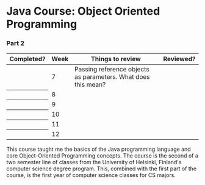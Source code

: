 <head>
  <link rel="stylesheet" href="https://stackpath.bootstrapcdn.com/bootstrap/4.3.1/css/bootstrap.min.css" integrity="sha384-ggOyR0iXCbMQv3Xipma34MD+dH/1fQ784/j6cY/iJTQUOhcWr7x9JvoRxT2MZw1T" crossorigin="anonymous">
  </head>
  
  <body>
  <h1> Java Course: Object Oriented Programming</h1>
  <h3> Part 2 </h3>
  
  <div class="container">
  <div class="row">
    <div class="col-6">
      <table class="table table-dark">
  <thead>
    <tr>
      <th scope="col">Completed?</th>
      <th scope="col">Week</th>
      <th scope="col">Things to review</th>
      <th scope="col">Reviewed?</th>
    </tr>
  </thead>
  <tbody>
    <tr>
      <th scope="row"></th>
      <td>7</td>
      <td>Passing reference objects as parameters. What does this mean? </td>
      <td></td>
    </tr>
        <tr>
      <th scope="row"></th>
      <td>8</td>
      <td></td>
      <td></td>
    </tr>
        <tr>
      <th scope="row"></th>
      <td>9</td>
      <td></td>
      <td></td>
    </tr>
        <tr>
      <th scope="row"></th>
      <td>10</td>
      <td></td>
      <td></td>
    </tr>
        <tr>
      <th scope="row"></th>
      <td>11</td>
      <td></td>
      <td></td>
    </tr>
         <tr>
      <th scope="row"></th>
      <td>12</td>
      <td></td>
      <td></td>
    </tr>
  </tbody>
</table>
      <p> This course taught me the basics of the Java programming language and core Object-Oriented Programming concepts. The course is the second of a two semester line of classes from the University of Helsinki, Finland's computer science degree program. This, combined with the first part of the course, is the first year of computer science classes for CS majors.</p>
    </div> 
  </div>
  </div> 
  </body>
  
